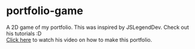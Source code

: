 # portfolio-game
A 2D game of my portfolio. This was inspired by JSLegendDev. Check out his tutorials :D <br>
[Click here](https://youtu.be/wy_fSStEgMs?si=nBsSowCZuL0X2FCC) to watch his video on how to make this portfolio.